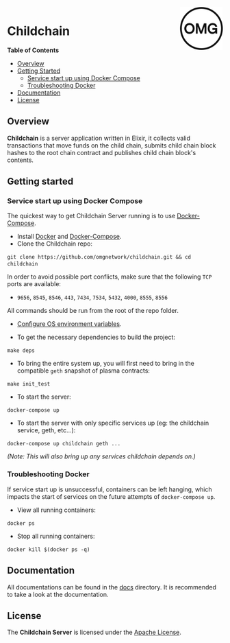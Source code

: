 <img src="docs/assets/logo.png" width="100" height="100" align="right" />

# Childchain
<!-- markdown-toc start - Don't edit this section. Run M-x markdown-toc-refresh-toc -->
**Table of Contents**

- [Overview](#overview)
- [Getting Started](#getting-started)
    - [Service start up using Docker Compose](#service-start-up-using-docker-compose)
    - [Troubleshooting Docker](#troubleshooting-docker)
- [Documentation](#documentation)
- [License](#license)
<!-- markdown-toc end -->

## Overview
**Childchain** is a server application written in Elixir, it collects valid transactions that move funds on the child chain, submits child chain block hashes to the root chain contract and publishes child chain block's contents.  

## Getting started

### Service start up using Docker Compose
The quickest way to get Childchain Server running is to use [Docker-Compose](https://docs.docker.com/compose/install/).

* Install [Docker](https://docs.docker.com/install/) and [Docker-Compose](https://docs.docker.com/compose/install/).
* Clone the Childchain repo:
```
git clone https://github.com/omgnetwork/childchain.git && cd childchain
```

In order to avoid possible port conflicts, make sure that the following `TCP` ports are available: 
* `9656`, `8545`, `8546`, `443`, `7434`, `7534`, `5432`, `4000`, `8555`, `8556`

All commands should be run from the root of the repo folder.

* [Configure OS environment variables](docs/configuration.md).

* To get the necessary dependencies to build the project:
```
make deps
```
- To bring the entire system up, you will first need to bring in the compatible `geth` snapshot of plasma contracts:
```
make init_test
```

- To start the server:
```
docker-compose up
```
- To start the server with only specific services up (eg: the childchain service, geth, etc...):

```
docker-compose up childchain geth ...
```
*(Note: This will also bring up any services childchain depends on.)*

### Troubleshooting Docker
If service start up is unsuccessful, containers can be left hanging, which impacts the start of services on the future attempts of `docker-compose up`.
- View all running containers:
```
docker ps
```
- Stop all running containers:
```
docker kill $(docker ps -q)
```

## Documentation
All documentations can be found in the [docs](docs/) directory. It is recommended to take a look at the documentation.    

## License
The **Childchain Server** is licensed under the [Apache License](https://www.apache.org/licenses/LICENSE-2.0).